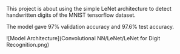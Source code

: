 This project is about using the simple LeNet architecture to detect handwritten digits of the MNIST tensorflow dataset.

The model gave 97% validation accuracy and 97.6% test accuracy.

![Model Architecture](Convolutional NN/LeNet/LeNet for Digit Recognition.png)
